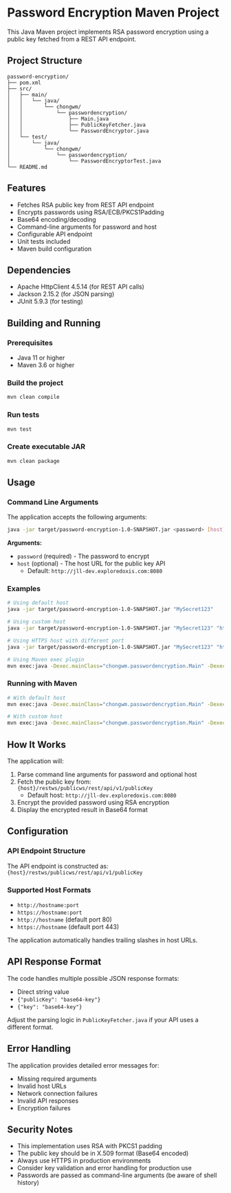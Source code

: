 # Password Encryption Maven Project

This Java Maven project implements RSA password encryption using a public key fetched from a REST API endpoint.

## Project Structure

```
password-encryption/
├── pom.xml
├── src/
│   ├── main/
│   │   └── java/
│   │       └── chongwm/
│   │           └── passwordencryption/
│   │               ├── Main.java
│   │               ├── PublicKeyFetcher.java
│   │               └── PasswordEncryptor.java
│   └── test/
│       └── java/
│           └── chongwm/
│               └── passwordencryption/
│                   └── PasswordEncryptorTest.java
└── README.md
```

## Features

- Fetches RSA public key from REST API endpoint
- Encrypts passwords using RSA/ECB/PKCS1Padding
- Base64 encoding/decoding
- Command-line arguments for password and host
- Configurable API endpoint
- Unit tests included
- Maven build configuration

## Dependencies

- Apache HttpClient 4.5.14 (for REST API calls)
- Jackson 2.15.2 (for JSON parsing)
- JUnit 5.9.3 (for testing)

## Building and Running

### Prerequisites
- Java 11 or higher
- Maven 3.6 or higher

### Build the project
```bash
mvn clean compile
```

### Run tests
```bash
mvn test
```

### Create executable JAR
```bash
mvn clean package
```

## Usage

### Command Line Arguments

The application accepts the following arguments:

```bash
java -jar target/password-encryption-1.0-SNAPSHOT.jar <password> [host]
```

**Arguments:**
- `password` (required) - The password to encrypt
- `host` (optional) - The host URL for the public key API
  - Default: `http://jll-dev.exploredoxis.com:8080`

### Examples

```bash
# Using default host
java -jar target/password-encryption-1.0-SNAPSHOT.jar "MySecret123"

# Using custom host
java -jar target/password-encryption-1.0-SNAPSHOT.jar "MySecret123" "http://localhost:8080"

# Using HTTPS host with different port
java -jar target/password-encryption-1.0-SNAPSHOT.jar "MySecret123" "https://prod-server.com:9090"

# Using Maven exec plugin
mvn exec:java -Dexec.mainClass="chongwm.passwordencryption.Main" -Dexec.args="\"MyPassword123\" \"http://localhost:8080\""
```

### Running with Maven

```bash
# With default host
mvn exec:java -Dexec.mainClass="chongwm.passwordencryption.Main" -Dexec.args="\"YourPassword\""

# With custom host
mvn exec:java -Dexec.mainClass="chongwm.passwordencryption.Main" -Dexec.args="\"YourPassword\" \"http://your-host:8080\""
```

## How It Works

The application will:
1. Parse command line arguments for password and optional host
2. Fetch the public key from: `{host}/restws/publicws/rest/api/v1/publicKey`
   - Default host: `http://jll-dev.exploredoxis.com:8080`
3. Encrypt the provided password using RSA encryption
4. Display the encrypted result in Base64 format

## Configuration

### API Endpoint Structure
The API endpoint is constructed as: `{host}/restws/publicws/rest/api/v1/publicKey`

### Supported Host Formats
- `http://hostname:port`
- `https://hostname:port`
- `http://hostname` (default port 80)
- `https://hostname` (default port 443)

The application automatically handles trailing slashes in host URLs.

## API Response Format

The code handles multiple possible JSON response formats:
- Direct string value
- `{"publicKey": "base64-key"}`
- `{"key": "base64-key"}`

Adjust the parsing logic in `PublicKeyFetcher.java` if your API uses a different format.

## Error Handling

The application provides detailed error messages for:
- Missing required arguments
- Invalid host URLs
- Network connection failures
- Invalid API responses
- Encryption failures

## Security Notes

- This implementation uses RSA with PKCS1 padding
- The public key should be in X.509 format (Base64 encoded)
- Always use HTTPS in production environments
- Consider key validation and error handling for production use
- Passwords are passed as command-line arguments (be aware of shell history)
